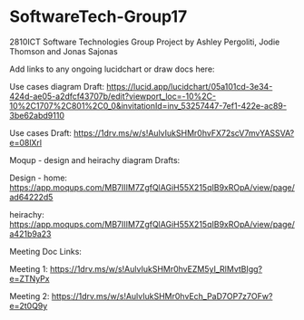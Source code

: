 # SoftwareTech-Group17
2810ICT Software Technologies Group Project by Ashley Pergoliti, Jodie Thomson and Jonas Sajonas 


Add links to any ongoing lucidchart or draw docs here:

Use cases diagram Draft: https://lucid.app/lucidchart/05a101cd-3e34-424d-ae05-a2dfcf43707b/edit?viewport_loc=-10%2C-10%2C1707%2C801%2C0_0&invitationId=inv_53257447-7ef1-422e-ac89-3be62abd9110

Use cases Draft: https://1drv.ms/w/s!AulvIukSHMr0hvFX72scV7mvYASSVA?e=08lXrl

Moqup - design and heirachy diagram Drafts: 

Design - home: https://app.moqups.com/MB7IIIM7ZgfQlAGiH55X215qIB9xROpA/view/page/ad64222d5 

heirachy: https://app.moqups.com/MB7IIIM7ZgfQlAGiH55X215qIB9xROpA/view/page/a421b9a23


Meeting Doc Links:

Meeting 1: https://1drv.ms/w/s!AulvIukSHMr0hvEZM5yI_RlMvtBIgg?e=ZTNyPx


Meeting 2: https://1drv.ms/w/s!AulvIukSHMr0hvEch_PaD7OP7z7OFw?e=2t0Q9y

